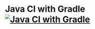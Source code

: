 # Java CI with Gradle [![Java CI with Gradle](https://github.com/ischeglov/HW_patterns/actions/workflows/gradle.yml/badge.svg)](https://github.com/ischeglov/HW_patterns/actions/workflows/gradle.yml)
